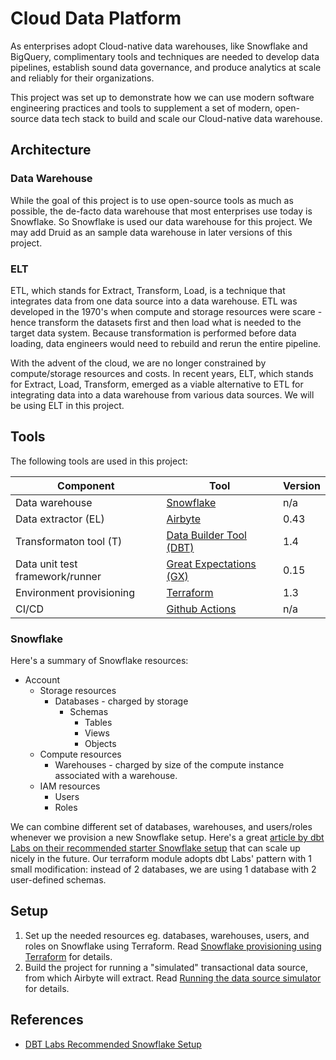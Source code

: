 # Cloud Data Platform

As enterprises adopt Cloud-native data warehouses, like Snowflake and BigQuery, complimentary tools and techniques are needed to develop data pipelines, establish sound data governance, and produce analytics at scale and reliably for their organizations.

This project was set up to demonstrate how we can use modern software engineering practices and tools to supplement a set of modern, open-source data tech stack to build and scale our Cloud-native data warehouse.

## Architecture

### Data Warehouse

While the goal of this project is to use open-source tools as much as possible, the de-facto data warehouse that most enterprises use today is Snowflake. So Snowflake is used our data warehouse for this project. We may add Druid as an sample data warehouse in later versions of this project.

### ELT

ETL, which stands for Extract, Transform, Load, is a technique that integrates data from one data source into a data warehouse. ETL was developed in the 1970's when compute and storage resources were scare - hence transform the datasets first and then load what is needed to the target data system. Because transformation is performed before data loading, data engineers would need to rebuild and rerun the entire pipeline.

With the advent of the cloud, we are no longer constrained by compute/storage resources and costs. In recent years, ELT, which stands for Extract, Load, Transform, emerged as a viable alternative to ETL for integrating data into a data warehouse from various data sources. We will be using ELT in this project.

## Tools

The following tools are used in this project:

| Component                       | Tool                                                                                | Version |
|---------------------------------|-------------------------------------------------------------------------------------|---------|
| Data warehouse                  | [Snowflake ](https://snowflake.com)                                                 | n/a     |
| Data extractor (EL)             | [Airbyte](https://github.com/airbytehq/airbyte)                                     | 0.43    |
| Transformaton tool (T)          | [Data Builder Tool (DBT)](https://github.com/dbt-labs/dbt-core)                     | 1.4     |
| Data unit test framework/runner | [Great Expectations (GX)](https://github.com/great-expectations/great_expectations) | 0.15    |
| Environment provisioning        | [Terraform](https://github.com/hashicorp/terraform)                                 | 1.3     |
| CI/CD                           | [Github Actions](https://github.com/features/actions)                               | n/a     |
 
### Snowflake

Here's a summary of Snowflake resources:

* Account
  * Storage resources
    * Databases - charged by storage
      * Schemas
        * Tables
        * Views
        * Objects
  * Compute resources
    * Warehouses - charged by size of the compute instance associated with a warehouse.
  * IAM resources
    * Users
    * Roles

We can combine different set of databases, warehouses, and users/roles whenever we provision a new Snowflake setup. Here's a great [article by dbt Labs on their recommended starter Snowflake setup](https://www.getdbt.com/blog/how-we-configure-snowflake/) that can scale up nicely in the future. Our terraform module adopts dbt Labs' pattern with 1 small modification: instead of 2 databases, we are using 1 database with 2 user-defined schemas.

## Setup

1. Set up the needed resources eg. databases, warehouses, users, and roles on Snowflake using Terraform. Read [Snowflake provisioning using Terraform](snowflake) for details.
2. Build the project for running a "simulated" transactional data source, from which Airbyte will extract. Read [Running the data source simulator](simulator) for details.

## References

* [DBT Labs Recommended Snowflake Setup](https://www.getdbt.com/blog/how-we-configure-snowflake/)
